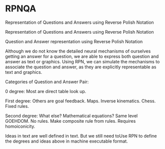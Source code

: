 # RPNQA
Representation of Questions and Answers using Reverse Polish Notation

Representation of Questions and Answers using Reverse Polish Notation

Question and Answer representation using Reverse Polish Notation

Although we do not know the detailed neural mechanisms of ourselves getting an answer for a question, we are able to express both question and answer as text or graphics. Using RPN, we can simulate the mechanisms to associate the question and answer, as they are explicitly representable as text and graphics.

Categories of Question and Answer Pair:

0 degree: Most are direct table look up.

First degree: Others are goal feedback. Maps. Inverse kinematics. Chess. Fixed rules.

Second degree: What else? Mathematical equations? Same level GOEHDOM. No rules. Make composite rule from rules. Requires homoiconicity.

Ideas in text are well defined in text. But we still need toUse RPN to define the degrees and ideas above in machine executable format. 




